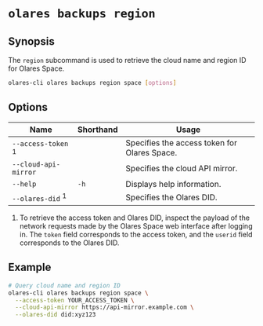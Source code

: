 # `olares backups region`

## Synopsis
The `region` subcommand is used to retrieve the cloud name and region ID for Olares Space.
```bash
olares-cli olares backups region space [options]
```

## Options

| Name                          | Shorthand | Usage                                        |
|-------------------------------|-----------|----------------------------------------------|
| `--access-token` <sup>1</sup> |           | Specifies the access token for Olares Space. |
| `--cloud-api-mirror`          |           | Specifies the cloud API mirror.              |
| `--help`                      | `-h`      | Displays help information.                   |
| `--olares-did` <sup>1</sup>   |           | Specifies the Olares DID.                    |

1. To retrieve the access token and Olares DID, inspect the payload of the network requests made by the Olares Space web interface after logging in. The `token` field corresponds to the access token, and the `userid` field corresponds to the Olares DID.

## Example
```bash
# Query cloud name and region ID
olares-cli olares backups region space \
  --access-token YOUR_ACCESS_TOKEN \
  --cloud-api-mirror https://api-mirror.example.com \
  --olares-did did:xyz123
```